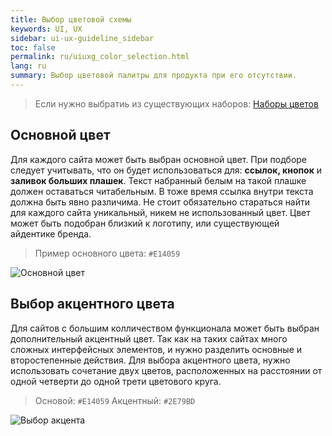```yaml
---
title: Выбор цветовой схемы
keywords: UI, UX
sidebar: ui-ux-guideline_sidebar
toc: false
permalink: ru/uiuxg_color_selection.html
lang: ru
summary: Выбор цветовой палитры для продукта при его отсутствии.
---
```


> Если нужно выбратиь из существующих наборов: [Наборы цветов](uiuxg_color_palettes.ru.md)

## Основной цвет

Для каждого сайта может быть выбран основной цвет. При подборе следует учитывать, что он будет использоваться для: **ссылок, кнопок** и **заливок больших плашек**. Текст набранный белым на такой плашке должен оставаться читабельным. В тоже время ссылка внутри текста должна быть явно различима. Не стоит обязательно стараться найти для каждого сайта уникальный, никем не использованный цвет. Цвет может быть подобран близкий к логотипу, или существующей айдентике бренда.

> Пример основного цвета: `#E14059`

![Основной цвет](../../../images/pages/guides/ui-ux-guideline/uiuxg_color_selection/1.png)

## Выбор акцентного цвета

Для сайтов с большим колличеством функционала может быть выбран дополнительный акцентный цвет. Так как на таких сайтах много сложных интерфейсных элементов, и нужно разделить основные и второстепенные действия. Для выбора акцентного цвета, нужно использовать сочетание двух цветов, расположенных на расстоянии от одной четверти до одной трети цветового круга.

> Основой: `#E14059` Акцентный: `#2E79BD`

![Выбор акцента](../../../images/pages/guides/ui-ux-guideline/uiuxg_color_selection/2.png)
